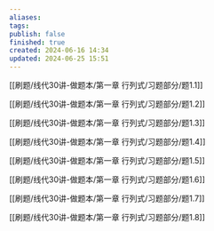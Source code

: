 ```yaml
---
aliases: 
tags: 
publish: false
finished: true
created: 2024-06-16 14:34
updated: 2024-06-25 15:51
---
```

[[刷题/线代30讲-做题本/第一章 行列式/习题部分/题1.1]]

[[刷题/线代30讲-做题本/第一章 行列式/习题部分/题1.2]]

[[刷题/线代30讲-做题本/第一章 行列式/习题部分/题1.3]]

[[刷题/线代30讲-做题本/第一章 行列式/习题部分/题1.4]]

[[刷题/线代30讲-做题本/第一章 行列式/习题部分/题1.5]]

[[刷题/线代30讲-做题本/第一章 行列式/习题部分/题1.6]]

[[刷题/线代30讲-做题本/第一章 行列式/习题部分/题1.7]]

[[刷题/线代30讲-做题本/第一章 行列式/习题部分/题1.8]]